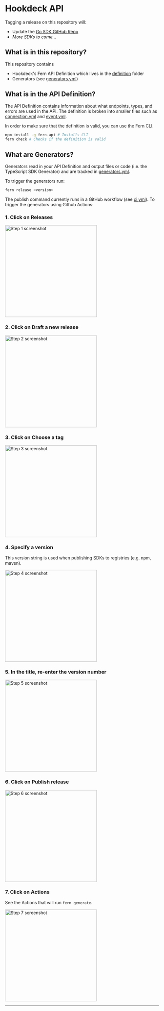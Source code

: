 # Hookdeck API

Tagging a release on this repository will:

- Update the [Go SDK GitHub Repo](https://github.com/fern-hookdeck/hookdeck-go)
- _More SDKs to come..._

## What is in this repository?

This repository contains

- Hookdeck's Fern API Definition which lives in the [definition](./fern/api/definition/) folder
- Generators (see [generators.yml](./fern/api/generators.yml))

## What is in the API Definition?

The API Definition contains information about what endpoints, types, and errors are used in the API. The definition is broken into smaller files such as [connection.yml](fern/api/definition/connection.yml) and [event.yml](fern/api/definition/event.yml).

In order to make sure that the definition is valid, you can use the Fern CLI.

```bash
npm install -g fern-api # Installs CLI
fern check # Checks if the definition is valid
```

## What are Generators?

Generators read in your API Definition and output files or code (i.e. the TypeScript SDK Generator) and are tracked in [generators.yml](./fern/api/generators.yml).

To trigger the generators run:

```bash
fern release <version>
```

The publish command currently runs in a GitHub workflow (see [ci.yml](.github/workflows/ci.yml)). To trigger the generators using Github Actions:

<h3>1. Click on Releases</h3>
<img src="https://images.tango.us/workflows/ec2c605b-fc43-40dd-890c-57a738cd7571/steps/23133ef3-c887-4924-ae33-606dbda09c48/33baf2dc-5e15-40b1-8638-aaff968e21b9.png?crop=focalpoint&amp;fit=crop&amp;fp-x=0.6875&amp;fp-y=0.7150&amp;fp-z=2.3638&amp;w=1200&amp;border=2%2CF4F2F7&amp;border-radius=8%2C8%2C8%2C8&amp;border-radius-inner=8%2C8%2C8%2C8&amp;blend-align=bottom&amp;blend-mode=normal&amp;blend-x=0&amp;blend-w=1200&amp;blend64=aHR0cHM6Ly9pbWFnZXMudGFuZ28udXMvc3RhdGljL21hZGUtd2l0aC10YW5nby13YXRlcm1hcmstdjIucG5n&amp;mark-x=505&amp;mark-y=575&amp;m64=aHR0cHM6Ly9pbWFnZXMudGFuZ28udXMvc3RhdGljL2JsYW5rLnBuZz9tYXNrPWNvcm5lcnMmYm9yZGVyPTYlMkNGRjc0NDImdz0zNDkmaD05NCZmaXQ9Y3JvcCZjb3JuZXItcmFkaXVzPTEw" width="300" alt="Step 1 screenshot">

<h3>2. Click on Draft a new release</h3>
<img src="https://images.tango.us/workflows/ec2c605b-fc43-40dd-890c-57a738cd7571/steps/4819009c-21bb-458b-9e08-171c25f3c3a8/63ef387f-1fdc-4c9e-9213-4717fb0fef25.png?crop=focalpoint&amp;fit=crop&amp;fp-x=0.5167&amp;fp-y=0.2838&amp;fp-z=2.0000&amp;w=1200&amp;border=2%2CF4F2F7&amp;border-radius=8%2C8%2C8%2C8&amp;border-radius-inner=8%2C8%2C8%2C8&amp;blend-align=bottom&amp;blend-mode=normal&amp;blend-x=0&amp;blend-w=1200&amp;blend64=aHR0cHM6Ly9pbWFnZXMudGFuZ28udXMvc3RhdGljL21hZGUtd2l0aC10YW5nby13YXRlcm1hcmstdjIucG5n&amp;mark-x=510&amp;mark-y=301&amp;m64=aHR0cHM6Ly9pbWFnZXMudGFuZ28udXMvc3RhdGljL2JsYW5rLnBuZz9tYXNrPWNvcm5lcnMmYm9yZGVyPTYlMkNGRjc0NDImdz00OTQmaD0xMTcmZml0PWNyb3AmY29ybmVyLXJhZGl1cz0xMA%3D%3D" width="300" alt="Step 2 screenshot">

<h3>3. Click on Choose a tag</h3>
<img src="https://images.tango.us/workflows/ec2c605b-fc43-40dd-890c-57a738cd7571/steps/737446b0-abc4-4b97-925e-2319368d4bae/cf67865b-e4d5-419d-ae42-77533616dbf6.png?crop=focalpoint&amp;fit=crop&amp;fp-x=0.1289&amp;fp-y=0.3479&amp;fp-z=1.9641&amp;w=1200&amp;border=2%2CF4F2F7&amp;border-radius=8%2C8%2C8%2C8&amp;border-radius-inner=8%2C8%2C8%2C8&amp;blend-align=bottom&amp;blend-mode=normal&amp;blend-x=0&amp;blend-w=1200&amp;blend64=aHR0cHM6Ly9pbWFnZXMudGFuZ28udXMvc3RhdGljL21hZGUtd2l0aC10YW5nby13YXRlcm1hcmstdjIucG5n&amp;mark-x=57&amp;mark-y=396&amp;m64=aHR0cHM6Ly9pbWFnZXMudGFuZ28udXMvc3RhdGljL2JsYW5rLnBuZz9tYXNrPWNvcm5lcnMmYm9yZGVyPTYlMkNGRjc0NDImdz00OTMmaD0xMTUmZml0PWNyb3AmY29ybmVyLXJhZGl1cz0xMA%3D%3D" width="300" alt="Step 3 screenshot">

<h3>4. Specify a version</h3>
<p>This version string is used when publishing SDKs to registries (e.g. npm, maven).</p>
<img src="https://images.tango.us/workflows/ec2c605b-fc43-40dd-890c-57a738cd7571/steps/7e039623-bd85-48d5-8e94-343be622e529/4f8778d8-7b50-48ef-bf7c-bda79cb89cbf.png?crop=focalpoint&fit=crop&fp-x=0.2118&fp-y=0.4800&fp-z=1.5323&w=1200&border=2%2CF4F2F7&border-radius=8%2C8%2C8%2C8&border-radius-inner=8%2C8%2C8%2C8&blend-align=bottom&blend-mode=normal&blend-x=0&blend-w=1200&blend64=aHR0cHM6Ly9pbWFnZXMudGFuZ28udXMvc3RhdGljL21hZGUtd2l0aC10YW5nby13YXRlcm1hcmstdjIucG5n&mark-x=65&mark-y=408&m64=aHR0cHM6Ly9pbWFnZXMudGFuZ28udXMvc3RhdGljL2JsYW5rLnBuZz9tYXNrPWNvcm5lcnMmYm9yZGVyPTYlMkNGRjc0NDImdz02NDgmaD04OSZmaXQ9Y3JvcCZjb3JuZXItcmFkaXVzPTEw" alt="Step 4 screenshot" width="300">

<h3>5. In the title, re-enter the version number</h3>
<img src="https://images.tango.us/workflows/ec2c605b-fc43-40dd-890c-57a738cd7571/steps/cee2c4f7-964d-46f8-878a-c0f72aebcc5a/96fe8032-3d60-4c06-9cb7-640e174b2485.png?crop=focalpoint&fit=crop&fp-x=0.2967&fp-y=0.4659&fp-z=1.1838&w=1200&border=2%2CF4F2F7&border-radius=8%2C8%2C8%2C8&border-radius-inner=8%2C8%2C8%2C8&blend-align=bottom&blend-mode=normal&blend-x=0&blend-w=1200&blend64=aHR0cHM6Ly9pbWFnZXMudGFuZ28udXMvc3RhdGljL21hZGUtd2l0aC10YW5nby13YXRlcm1hcmstdjIucG5n&mark-x=35&mark-y=418&m64=aHR0cHM6Ly9pbWFnZXMudGFuZ28udXMvc3RhdGljL2JsYW5rLnBuZz9tYXNrPWNvcm5lcnMmYm9yZGVyPTYlMkNGRjc0NDImdz03NzQmaD02OSZmaXQ9Y3JvcCZjb3JuZXItcmFkaXVzPTEw" alt="Step 5 screenshot" width="300">

<h3>6. Click on Publish release</h3>
<img src="https://images.tango.us/workflows/ec2c605b-fc43-40dd-890c-57a738cd7571/steps/cafbdfbd-736b-416e-aae9-aadd9a110621/fcf2b74a-e787-49ef-a26f-3789d25da5e7.png?crop=focalpoint&fit=crop&fp-x=0.2011&fp-y=0.7601&fp-z=2.1157&w=1200&border=2%2CF4F2F7&border-radius=8%2C8%2C8%2C8&border-radius-inner=8%2C8%2C8%2C8&blend-align=bottom&blend-mode=normal&blend-x=0&blend-w=1200&blend64=aHR0cHM6Ly9pbWFnZXMudGFuZ28udXMvc3RhdGljL21hZGUtd2l0aC10YW5nby13YXRlcm1hcmstdjIucG5n&mark-x=62&mark-y=537&m64=aHR0cHM6Ly9pbWFnZXMudGFuZ28udXMvc3RhdGljL2JsYW5rLnBuZz9tYXNrPWNvcm5lcnMmYm9yZGVyPTYlMkNGRjc0NDImdz00MzgmaD0xMjMmZml0PWNyb3AmY29ybmVyLXJhZGl1cz0xMA%3D%3D" alt="Step 6 screenshot" width="300">

<h3>7. Click on Actions</h3>
<p>See the Actions that will run <code>fern generate</code>.</p>
<img src="https://images.tango.us/workflows/ec2c605b-fc43-40dd-890c-57a738cd7571/steps/1a41be0f-7860-46ad-80f3-eb75b40d5a89/27d92e40-b3f6-4aa6-9f09-47b8a8c6209a.png?crop=focalpoint&fit=crop&fp-x=0.4518&fp-y=0.1292&fp-z=2.3774&w=1200&border=2%2CF4F2F7&border-radius=8%2C8%2C8%2C8&border-radius-inner=8%2C8%2C8%2C8&blend-align=bottom&blend-mode=normal&blend-x=0&blend-w=1200&blend64=aHR0cHM6Ly9pbWFnZXMudGFuZ28udXMvc3RhdGljL21hZGUtd2l0aC10YW5nby13YXRlcm1hcmstdjIucG5n&mark-x=428&mark-y=212&m64=aHR0cHM6Ly9pbWFnZXMudGFuZ28udXMvc3RhdGljL2JsYW5rLnBuZz9tYXNrPWNvcm5lcnMmYm9yZGVyPTYlMkNGRjc0NDImdz0zNDQmaD0xMzImZml0PWNyb3AmY29ybmVyLXJhZGl1cz0xMA%3D%3D" alt="Step 7 screenshot" width="300">

<br/>

***
